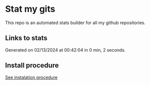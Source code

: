 # Stat my gits

This repo is an automated stats builder for all my github repositories.

## Links to stats


Generated on 02/13/2024 at 00:42:04 in 0 min, 2 seconds.

## Install procedure

[See instalation procedure](./src/install.md)
